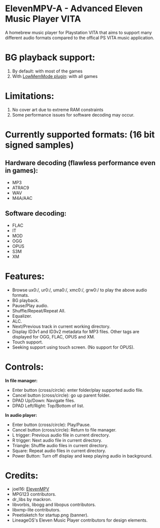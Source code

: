 # ElevenMPV-A - Advanced Eleven Music Player VITA

A homebrew music player for Playstation VITA that aims to support many different audio formats compared to the offical PS VITA music application.

# BG playback support:

1. By default: with most of the games
2. With [LowMemMode plugin](https://github.com/GrapheneCt/LowMemMode): with all games

# Limitations:

1. No cover art due to extreme RAM constraints
2. Some performance issues for software decoding may occur.

# Currently supported formats: (16 bit signed samples)

## Hardware decoding (flawless performance even in games):
- MP3
- ATRAC9
- WAV
- M4A/AAC

## Software decoding:
- FLAC
- IT
- MOD
- OGG
- OPUS
- S3M
- XM


# Features:
- Browse ux0:/, ur0:/, uma0:/, xmc0:/, grw0:/ to play the above audio formats.
- BG playback.
- Pause/Play audio.
- Shuffle/Repeat/Repeat All.
- Equalizer.
- ALC.
- Next/Previous track in current working directory.
- Display ID3v1 and ID3v2 metadata for MP3 files. Other tags are displayed for OGG, FLAC, OPUS and XM.
- Touch support.
- Seeking support using touch screen. (No support for OPUS).


# Controls:
**In file manager:**

- Enter button (cross/circle): enter folder/play supported audio file.
- Cancel button (cross/circle): go up parent folder.
- DPAD Up/Down: Navigate files.
- DPAD Left/Right: Top/Bottom of list.

**In audio player:**

- Enter button (cross/circle): Play/Pause.
- Cancel button (cross/circle): Return to file manager.
- L trigger: Previous audio file in current directory.
- R trigger: Next audio file in current directory.
- Triangle: Shuffle audio files in current directory.
- Square: Repeat audio files in current directory.
- Power Button: Turn off display and keep playing audio in background.


# Credits:
- joel16: [ElevenMPV](https://github.com/joel16/ElevenMPV)
- MPG123 contributors.
- dr_libs by mackron.
- libvorbis, libogg and libopus contributors.
- libxmp-lite contributors.
- Preetisketch for startup.png (banner).
- LineageOS's Eleven Music Player contributors for design elements.
